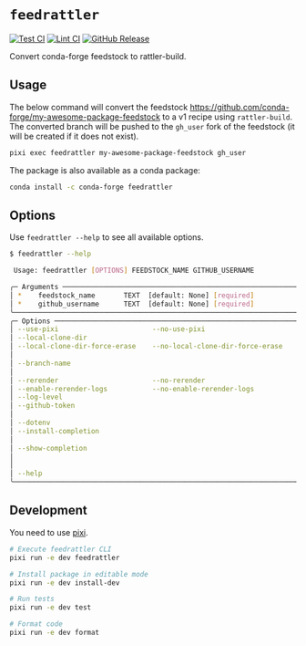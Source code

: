 # `feedrattler`

[test-badge]: https://github.com/hadim/feedrattler/actions/workflows/test.yaml/badge.svg?branch=main
[lint-badge]: https://github.com/hadim/feedrattler/actions/workflows/lint.yaml/badge.svg?branch=main
[release-badge]: https://img.shields.io/github/v/release/hadim/feedrattler?logo=github

[![Test CI][test-badge]](https://github.com/hadim/feedrattler/actions/workflows/test.yaml)
[![Lint CI][lint-badge]](https://github.com/hadim/feedrattler/actions/workflows/lint.yaml)
[![GitHub Release][release-badge]](https://github.com/hadim/feedrattler/releases)

Convert conda-forge feedstock to rattler-build.

## Usage

The below command will convert the feedstock <https://github.com/conda-forge/my-awesome-package-feedstock> to a v1 recipe using `rattler-build`. The converted branch will be pushed to the `gh_user` fork of the feedstock (it will be created if it does not exist).

```bash
pixi exec feedrattler my-awesome-package-feedstock gh_user
```

The package is also available as a conda package:

```bash
conda install -c conda-forge feedrattler
```

## Options

Use `feedrattler --help` to see all available options.

```bash
$ feedrattler --help

 Usage: feedrattler [OPTIONS] FEEDSTOCK_NAME GITHUB_USERNAME

╭─ Arguments ─────────────────────────────────────────────────────────────────────────────────────────────────────╮
│ *    feedstock_name       TEXT  [default: None] [required]                                                      │
│ *    github_username      TEXT  [default: None] [required]                                                      │
╰─────────────────────────────────────────────────────────────────────────────────────────────────────────────────╯
╭─ Options ───────────────────────────────────────────────────────────────────────────────────────────────────────╮
│ --use-pixi                       --no-use-pixi                             [default: use-pixi]                  │
│ --local-clone-dir                                                    TEXT  [default: None]                      │
│ --local-clone-dir-force-erase    --no-local-clone-dir-force-erase          [default:                            │
│                                                                            no-local-clone-dir-force-erase]      │
│ --branch-name                                                        TEXT  [default:                            │
│                                                                            convert_feedstock_to_v1_recipe_form… │
│ --rerender                       --no-rerender                             [default: rerender]                  │
│ --enable-rerender-logs           --no-enable-rerender-logs                 [default: no-enable-rerender-logs]   │
│ --log-level                                                          TEXT  [default: INFO]                      │
│ --github-token                                                       TEXT  [env var: GITHUB_TOKEN]              │
│                                                                            [default: None]                      │
│ --dotenv                                                             TEXT  [default: None]                      │
│ --install-completion                                                       Install completion for the current   │
│                                                                            shell.                               │
│ --show-completion                                                          Show completion for the current      │
│                                                                            shell, to copy it or customize the   │
│                                                                            installation.                        │
│ --help                                                                     Show this message and exit.          │
╰─────────────────────────────────────────────────────────────────────────────────────────────────────────────────╯
```

## Development

You need to use [pixi](https://pixi.sh).

```bash
# Execute feedrattler CLI
pixi run -e dev feedrattler

# Install package in editable mode
pixi run -e dev install-dev

# Run tests
pixi run -e dev test

# Format code
pixi run -e dev format
```
